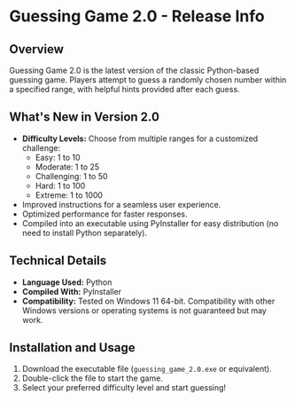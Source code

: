 # Guessing Game 2.0 - Release Info

## Overview
Guessing Game 2.0 is the latest version of the classic Python-based guessing game. Players attempt to guess a randomly chosen number within a specified range, with helpful hints provided after each guess.

## What's New in Version 2.0
- **Difficulty Levels:** Choose from multiple ranges for a customized challenge:
  - Easy: 1 to 10
  - Moderate: 1 to 25
  - Challenging: 1 to 50
  - Hard: 1 to 100
  - Extreme: 1 to 1000
- Improved instructions for a seamless user experience.
- Optimized performance for faster responses.
- Compiled into an executable using PyInstaller for easy distribution (no need to install Python separately).

## Technical Details
- **Language Used:** Python
- **Compiled With:** PyInstaller
- **Compatibility:** Tested on Windows 11 64-bit. Compatibility with other Windows versions or operating systems is not guaranteed but may work.

## Installation and Usage
1. Download the executable file (`guessing_game_2.0.exe` or equivalent).
2. Double-click the file to start the game.
3. Select your preferred difficulty level and start guessing!
